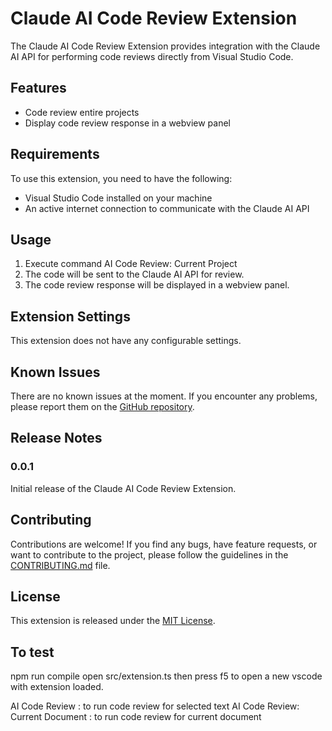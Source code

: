 # Claude AI Code Review Extension

The Claude AI Code Review Extension provides integration with the Claude AI API for performing code reviews directly from Visual Studio Code.

## Features

- Code review entire projects
- Display code review response in a webview panel

## Requirements

To use this extension, you need to have the following:

- Visual Studio Code installed on your machine
- An active internet connection to communicate with the Claude AI API

## Usage

1. Execute command AI Code Review: Current Project
2. The code will be sent to the Claude AI API for review.
3. The code review response will be displayed in a webview panel.

## Extension Settings

This extension does not have any configurable settings.

## Known Issues

There are no known issues at the moment. If you encounter any problems, please report them on the [GitHub repository](https://github.com/tnramalho/vscode-ext-ai-code-review).

## Release Notes

### 0.0.1

Initial release of the Claude AI Code Review Extension.

## Contributing

Contributions are welcome! If you find any bugs, have feature requests, or want to contribute to the project, please follow the guidelines in the [CONTRIBUTING.md](./CONTRIBUTING.md) file.

## License

This extension is released under the [MIT License](./LICENSE.md).

## To test
 npm run compile
 open src/extension.ts then press f5 to open a new vscode with extension loaded.

 AI Code Review : to run code review for selected text
 AI Code Review: Current Document : to run code review for current document
